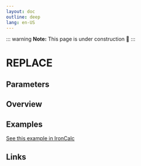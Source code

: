 ```yaml
---
layout: doc
outline: deep
lang: en-US
---
```


::: warning
**Note:** This page is under construction 🚧
:::

# REPLACE

## Parameters

## Overview

## Examples

[See this example in IronCalc](https://app.ironcalc.com/?filename=replace)

## Links